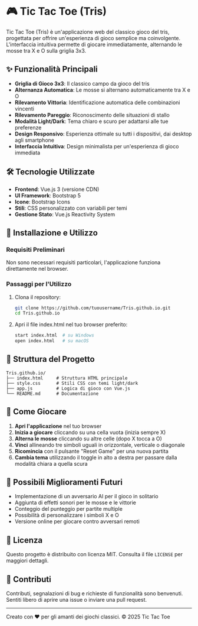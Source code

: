 # 🎮 Tic Tac Toe (Tris)

Tic Tac Toe (Tris) è un'applicazione web del classico gioco del tris, progettata per offrire un'esperienza di gioco semplice ma coinvolgente. L'interfaccia intuitiva permette di giocare immediatamente, alternando le mosse tra X e O sulla griglia 3x3.

## ✨ Funzionalità Principali

- **Griglia di Gioco 3x3**: Il classico campo da gioco del tris
- **Alternanza Automatica**: Le mosse si alternano automaticamente tra X e O
- **Rilevamento Vittoria**: Identificazione automatica delle combinazioni vincenti
- **Rilevamento Pareggio**: Riconoscimento delle situazioni di stallo
- **Modalità Light/Dark**: Tema chiaro e scuro per adattarsi alle tue preferenze
- **Design Responsivo**: Esperienza ottimale su tutti i dispositivi, dai desktop agli smartphone
- **Interfaccia Intuitiva**: Design minimalista per un'esperienza di gioco immediata

## 🛠️ Tecnologie Utilizzate

- **Frontend**: Vue.js 3 (versione CDN)
- **UI Framework**: Bootstrap 5
- **Icone**: Bootstrap Icons
- **Stili**: CSS personalizzato con variabili per temi
- **Gestione Stato**: Vue.js Reactivity System

## 🚀 Installazione e Utilizzo

### Requisiti Preliminari

Non sono necessari requisiti particolari, l'applicazione funziona direttamente nel browser.

### Passaggi per l'Utilizzo

1. Clona il repository:
   ```bash
   git clone https://github.com/tuousername/Tris.github.io.git
   cd Tris.github.io
   ```

2. Apri il file index.html nel tuo browser preferito:
   ```bash
   start index.html  # su Windows
   open index.html   # su macOS
   ```

## 📁 Struttura del Progetto

```
Tris.github.io/
├── index.html     # Struttura HTML principale
├── style.css      # Stili CSS con temi light/dark
├── app.js         # Logica di gioco con Vue.js
└── README.md      # Documentazione
```

## 📱 Come Giocare

1. **Apri l'applicazione** nel tuo browser
2. **Inizia a giocare** cliccando su una cella vuota (inizia sempre X)
3. **Alterna le mosse** cliccando su altre celle (dopo X tocca a O)
4. **Vinci** allineando tre simboli uguali in orizzontale, verticale o diagonale
5. **Ricomincia** con il pulsante "Reset Game" per una nuova partita
6. **Cambia tema** utilizzando il toggle in alto a destra per passare dalla modalità chiara a quella scura

## 🔄 Possibili Miglioramenti Futuri

- Implementazione di un avversario AI per il gioco in solitario
- Aggiunta di effetti sonori per le mosse e le vittorie
- Conteggio del punteggio per partite multiple
- Possibilità di personalizzare i simboli X e O
- Versione online per giocare contro avversari remoti

## 📜 Licenza

Questo progetto è distribuito con licenza MIT. Consulta il file `LICENSE` per maggiori dettagli.

## 👥 Contributi

Contributi, segnalazioni di bug e richieste di funzionalità sono benvenuti. Sentiti libero di aprire una issue o inviare una pull request.

---

Creato con ❤️ per gli amanti dei giochi classici.
© 2025 Tic Tac Toe

